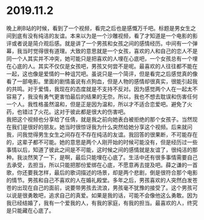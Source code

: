 # 2019.11.2

晚上刷B站的时候，看到了一个视频，看完之后也是感慨万千吧。标题是男女生之间到底有没有纯洁的友谊。本来以为是一个沙雕视频，看了才知道是一个电影的影评或者说是简介观后感。就是讲了一个男孩和女孩之间的感情经历。中间有一个弹幕，我当时觉得很有道理。大致的意思就是一个女孩，喜欢的人和自己的恋人不是同一个人其实并不冲突，她可能只是把喜欢的人埋在心底吧，一个女孩总有一个埋在心底的人。其实不仅仅是女孩吧，男孩又何尝不是呢。最喜欢的人往往都不能在一起，这也像是爱情的一种诅咒吧。虽说只是一个简评，但是看完之后感觉真的像看了一部电影。里面的剧情虽说有点狗血，但是人物的感情却很真实，很能引起我的共鸣。对于爱情，我现在的态度就是不支持不反对。因为感觉两个人在一起太不容易了，我没有勇气更害怕最后的结果的无奈。所以，我也不想去耽误和伤害任何一个人。我性格虽然温和，但是正是因为温和，所以才不适合恋爱吧。避免了火药，也错过了火花。这对于彼此都是很大的伤害吧。  
我把这个视频也分享给了任倩，就是我之前向她表白被拒绝的那个女孩子。当然现在我们是很好的朋友。她当时很惊讶我为什么突然给她分享这个视频。后来就问我，问我觉得男生女生之间存在不存在纯洁的友谊。我回答的很果断，不可能存在的，这辈子都不可能。她的意思是两个人刚开始的时候可能没有，但是经历过一些事情以后，知道了彼此之间是不可能，这时候之间的感情就是友谊了，很纯洁的那种。我淡然笑了一下，是啊，最后只能埋在心底了。生活中还有很多事情需要自己去承受，去担当，所以只能把那份爱绑在心底，不愿意再去提及吧。薛之谦的一首歌，你还要我怎样，最后的歌词描述的场景，却是两个悲剧，倒是很符合那个电影的情节。男孩和自己不喜欢的人在婚礼殿堂。多年之后，男孩喜欢的人突然白发苍苍的出现在自己的面前，说要带男孩去流浪，男孩毫不犹豫的接受了。这个男孩可以说是很勇敢吧，追求自己的真爱。如果是我的话，可能不会像他这么勇敢。因为我已经结婚了，我有一个爱我的人，有我的家庭，有我的担当。最喜欢的人，终究是只能藏在心底了。
